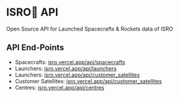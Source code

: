 # ISRO🚀 API

Open Source API for Launched Spacecrafts & Rockets data of ISRO

## API End-Points

<ul>
    <li> Spacecrafts: <a href="https://isro.vercel.app/api/spacecrafts" target="_blank" rel="noopener"
            rel="noreferrer">isro.vercel.app/api/spacecrafts</a></li>
    <li> Launchers: <a href="https://isro.vercel.app/api/launchers" target="_blank" rel="noopener"
            rel="noreferrer">isro.vercel.app/api/launchers</a></li>
    <li> Launchers: <a href="https://isro.vercel.app/api/customer_satellites" target="_blank" rel="noopener"
            rel="noreferrer">isro.vercel.app/api/customer_satellites</a></li>
    <li> Customer Satellites: <a href="https://isro.vercel.app/api/customer_satellites" target="_blank"
            rel="noopener" rel="noreferrer">isro.vercel.app/api/customer_satellites</a></li>
    <li> Centres: <a href="https://isro.vercel.app/api/centres" target="_blank" rel="noopener"
            rel="noreferrer">isro.vercel.app/api/centres</a></li>
</ul>
